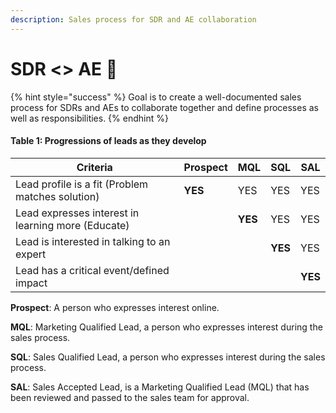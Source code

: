 ```yaml
---
description: Sales process for SDR and AE collaboration
---
```


# SDR <> AE 🤝

{% hint style="success" %}
Goal is to create a well-documented sales process for SDRs and AEs to collaborate together and define processes as well as responsibilities.
{% endhint %}

#### Table 1: Progressions of leads as they develop

| Criteria                                           | Prospect | MQL     | SQL     | SAL     |
| -------------------------------------------------- | -------- | ------- | ------- | ------- |
| Lead profile is a fit (Problem matches solution)   | **YES**  | YES     | YES     | YES     |
| Lead expresses interest in learning more (Educate) |          | **YES** | YES     | YES     |
| Lead is interested in talking to an expert         |          |         | **YES** | YES     |
| Lead has a critical event/defined impact           |          |         |         | **YES** |

**Prospect**: A person who expresses interest online.

**MQL**: Marketing Qualified Lead, a person who expresses interest during the sales process.

**SQL**: Sales Qualified Lead, a person who expresses interest during the sales process.

**SAL**: Sales Accepted Lead, is a Marketing Qualified Lead (MQL) that has been reviewed and passed to the sales team for approval.
